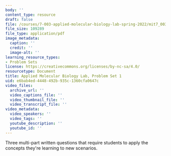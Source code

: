 ```yaml
---
body: ''
content_type: resource
draft: false
file: /courses/7-003-applied-molecular-biology-lab-spring-2022/mit7_003_s22_pset_1.pdf
file_size: 109289
file_type: application/pdf
image_metadata:
  caption: ''
  credit: ''
  image-alt: ''
learning_resource_types:
- Problem Sets
license: https://creativecommons.org/licenses/by-nc-sa/4.0/
resourcetype: Document
title: Applied Molecular Biology Lab, Problem Set 1
uid: e6bab4ed-4448-492b-935c-1360cfa0647c
video_files:
  archive_url: ''
  video_captions_file: ''
  video_thumbnail_file: ''
  video_transcript_file: ''
video_metadata:
  video_speakers: ''
  video_tags: ''
  youtube_description: ''
  youtube_id: ''
---
```

Three multi-part written questions that require students to apply the concepts they're learning to new scenarios.